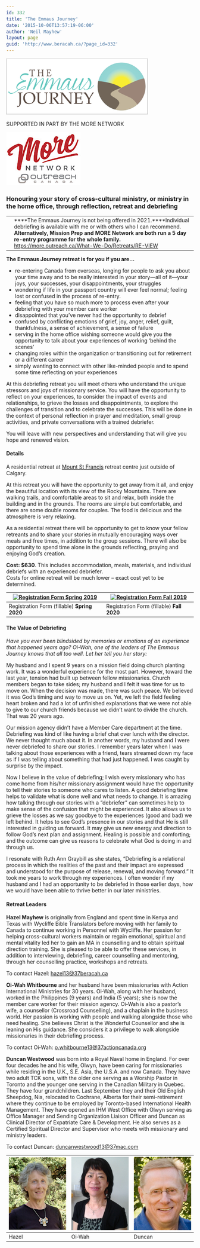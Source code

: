 ```yaml
---
id: 332
title: 'The Emmaus Journey'
date: '2015-10-06T13:57:19-06:00'
author: 'Neil Mayhew'
layout: page
guid: 'http://www.beracah.ca/?page_id=332'
---
```


<!-- <div class="alignright" style="width: 45%; text-align: right;"> -->
![The Emmaus Journey Logo](/wp-content/uploads/2015/10/LOGO1.png)

SUPPORTED IN PART BY THE MORE NETWORK

![The More Network Logo](/wp-content/uploads/2019/08/MoreNet17_200x142.jpg)

<!-- </div> -->

### Honouring your story of cross-cultural ministry, or ministry in the home office, through reflection, retreat and debriefing

|  |  |
|---|---|
|  | ****The Emmaus Journey is not being offered in 2021.****Individual debriefing is available with me or with others who I can recommend.  **Alternatively, Mission Prep and MORE Network are both run a 5 day re-entry programme for the whole family.**  https://more.outreach.ca/What-We-Do/Retreats/RE-VIEW |

**The Emmaus Journey retreat is for you if you are…**

- re-entering Canada from overseas, longing for people to ask you about your time away and to be really interested in your story—all of it—your joys, your successes, your disappointments, your struggles
- wondering if life in your passport country will ever feel normal; feeling lost or confused in the process of re-entry.
- feeling that you have so much more to process even after your debriefing with your member care worker
- disappointed that you’ve never had the opportunity to debrief
- confused by conflicting emotions of grief, joy, anger, relief, guilt, thankfulness, a sense of achievement, a sense of failure
- serving in the home office wishing someone would give you the opportunity to talk about your experiences of working ‘behind the scenes’
- changing roles within the organization or transitioning out for retirement or a different career
- simply wanting to connect with other like-minded people and to spend some time reflecting on your experiences

At this debriefing retreat you will meet others who understand the unique stressors and joys of missionary service. You will have the opportunity to reflect on your experiences, to consider the impact of events and relationships, to grieve the losses and disappointments, to explore the challenges of transition and to celebrate the successes. This will be done in the context of personal reflection in prayer and meditation, small group activities, and private conversations with a trained debriefer.

You will leave with new perspectives and understanding that will give you hope and renewed vision.

#### **Details**

A residential retreat at [Mount St Francis](http://www.mountstfrancis.ca/ "Mount St Francis retreat centre") retreat centre just outside of Calgary.

At this retreat you will have the opportunity to get away from it all, and enjoy the beautiful location with its view of the Rocky Mountains. There are walking trails, and comfortable areas to sit and relax, both inside the building and in the grounds. The rooms are simple but comfortable, and there are some double rooms for couples. The food is delicious and the atmosphere is very relaxing.

As a residential retreat there will be opportunity to get to know your fellow retreants and to share your stories in mutually encouraging ways over meals and free times, in addition to the group sessions. There will also be opportunity to spend time alone in the grounds reflecting, praying and enjoying God’s creation.

**Cost: $630**. This includes accommodation, meals, materials, and individual debriefs with an experienced debriefer.  
Costs for online retreat will be much lower – exact cost yet to be determined.

| [![Registration Form Spring 2019](https://www.beracah.ca/wp-content/uploads/2018/05/Registration-Form.png "Spring 2020")](/wp-content/uploads/2020/02/Registration-Form-2020-05.pdf) | [![Registration Form Fall 2019](https://www.beracah.ca/wp-content/uploads/2018/05/Registration-Form.png "Fall 2020")](/wp-content/uploads/2020/02/Registration-Form-2020-09.pdf) |
|---|---|
| Registration Form (fillable)   **Spring 2020** | Registration Form (fillable)   **Fall 2020** |

#### **The Value of Debriefing**

*Have you ever been blindsided by memories or emotions of an experience that happened years ago? Oi-Wah, one of the leaders of The Emmaus Journey knows that all too well. Let her tell you her story:*

My husband and I spent 9 years on a mission field doing church planting work. It was a wonderful experience for the most part. However, toward the last year, tension had built up between fellow missionaries. Church members began to take sides; my husband and I felt it was time for us to move on. When the decision was made, there was such peace. We believed it was God’s timing and way to move us on. Yet, we left the field feeling heart broken and had a lot of unfinished explanations that we were not able to give to our church friends because we didn’t want to divide the church. That was 20 years ago.

Our mission agency didn’t have a Member Care department at the time. Debriefing was kind of like having a brief chat over lunch with the director. We never thought much about it. In another words, my husband and I were never debriefed to share our stories. I remember years later when I was talking about those experiences with a friend, tears streamed down my face as if I was telling about something that had just happened. I was caught by surprise by the impact.

Now I believe in the value of debriefing; I wish every missionary who has come home from his/her missionary assignment would have the opportunity to tell their stories to someone who cares to listen. A good debriefing time helps to validate what is done well and what needs to change. It is amazing how talking through our stories with a “debriefer” can sometimes help to make sense of the confusion that might be experienced. It also allows us to grieve the losses as we say goodbye to the experiences (good and bad) we left behind. It helps to see God’s presence in our stories and that He is still interested in guiding us forward. It may give us new energy and direction to follow God’s next plan and assignment. Healing is possible and comforting; and the outcome can give us reasons to celebrate what God is doing in and through us.

I resonate with Ruth Ann Graybill as she states, “Debriefing is a relational process in which the realities of the past and their impact are expressed and understood for the purpose of release, renewal, and moving forward.” It took me years to work through my experiences. I often wonder if my husband and I had an opportunity to be debriefed in those earlier days, how we would have been able to thrive better in our later ministries.

#### **Retreat Leaders**

**Hazel Mayhew** is originally from England and spent time in Kenya and Texas with Wycliffe Bible Translators before moving with her family to Canada to continue working in Personnel with Wycliffe. Her passion for helping cross-cultural workers maintain or regain emotional, spiritual and mental vitality led her to gain an MA in counselling and to obtain spiritual direction training. She is pleased to be able to offer these services, in addition to interviewing, debriefing, career counselling and mentoring, through her counselling practice, workshops and retreats.

To contact Hazel: [hazel<span class="hide">13</span>@<span class="hide">37</span>beracah.ca](mailto:hazel13@37beracah.ca)

**Oi‑Wah Whitbourne** and her husband have been missionaries with Action International Ministries for 30 years. Oi‑Wah, along with her husband, worked in the Philippines (9 years) and India (5 years); she is now the member care worker for their mission agency. Oi‑Wah is also a pastor’s wife, a counsellor (Crossroad Counselling), and a chaplain in the business world. Her passion is working with people and walking alongside those who need healing. She believes Christ is the Wonderful Counsellor and she is leaning on His guidance. She considers it a privilege to walk alongside missionaries in their debriefing process.

To contact Oi‑Wah: [o.whitbourne<span class="hide">13</span>@<span class="hide">37</span>actioncanada.org](mailto:o.whitbourne13@37actioncanada.org)

**Duncan Westwood** was born into a Royal Naval home in England. For over four decades he and his wife, Olwyn, have been caring for missionaries while residing in the U.K., S.E. Asia, the U.S.A. and now Canada. They have two adult TCK sons, with the older one serving as a Worship Pastor in Toronto and the younger one serving in the Canadian Military in Quebec. They have four grandchildren. Last September they and their Old English Sheepdog, Nia, relocated to Cochrane, Alberta for their semi-retirement where they continue to be employed by Toronto-based International Health Management. They have opened an IHM West Office with Olwyn serving as Office Manager and Sending Organization Liaison Officer and Duncan as Clinical Director of Expatriate Care &amp; Development. He also serves as a Certified Spiritual Director and Supervisor who meets with missionary and ministry leaders.

To contact Duncan: [duncanwestwood<span class="hide">13</span>@<span class="hide">37</span>mac.com](mailto:duncanwestwood13@37mac.com)

| [![Hazel Mayhew](/wp-content/uploads/2019/07/Hazel-Mayhew-photo.jpg)](/wp-content/uploads/2019/07/Hazel-Mayhew-photo.jpg) | [![Oi-Wah Whitbourne](/wp-content/uploads/2015/11/Oi-Wah-photo.jpeg)](/wp-content/uploads/2015/11/Oi-Wah-photo.jpeg) | [![Duncan Westwood](/wp-content/uploads/2019/07/Duncan-Westwood-photo.jpeg)](/wp-content/uploads/2019/07/Duncan-Westwood-photo.jpeg) |
|---|---|---|
| Hazel | Oi‑Wah | Duncan |
